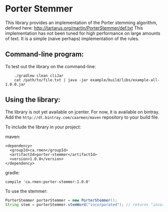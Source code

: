 Porter Stemmer
==============

This library provides an implementation of the Porter stemming algorithm, defined here:
http://tartarus.org/martin/PorterStemmer/def.txt
This implementation has not been tuned for high performance on large amounts of text. It is
a simple (naive perhaps) implementation of the rules.

Command-line program:
--------------------
To test out the library on the command-line:

```
    ./gradlew clean cliJar
    cat /path/to/file.txt | java -jar example/build/libs/example-all-1.0.0.jar 
```

Using the library:
-----------------
The library is not yet available on jcenter. For now, it is available on bintray.
Add the `http://dl.bintray.com/caarmen/maven` repository to your build file.

To include the library in your project:

maven:

```
<dependency>
  <groupId>ca.rmen</groupId>
  <artifactId>porter-stemmer</artifactId>
  <version>1.0.0</version>
</dependency>
```

gradle:

```
compile 'ca.rmen:porter-stemmer:1.0.0'
```

To use the stemmer:
```java
PorterStemmer porterStemmer = new PorterStemmer();
String stem = porterStemmer.stemWord("incorporated"); // returns "incorpor"
```
